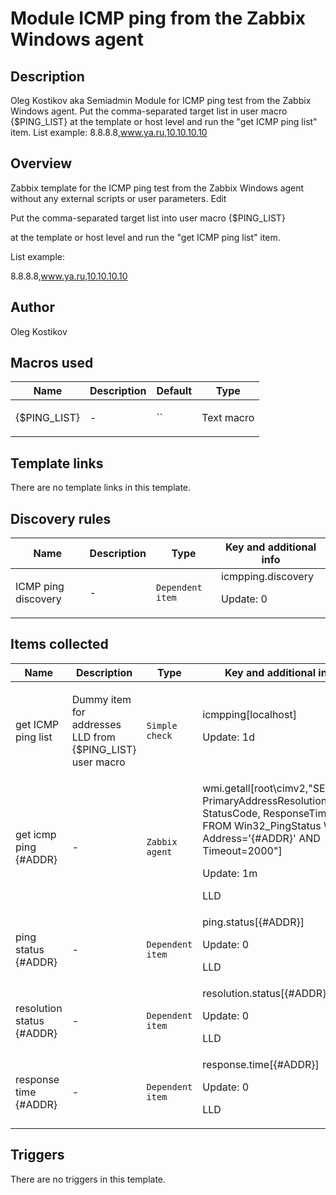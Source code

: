 # Module ICMP ping from the Zabbix Windows agent

## Description

Oleg Kostikov aka Semiadmin Module for ICMP ping test from the Zabbix Windows agent. Put the comma-separated target list in user macro {$PING_LIST} at the template or host level and run the "get ICMP ping list" item. List example: 8.8.8.8,www.ya.ru,10.10.10.10

## Overview

 


 


 


 


 


 


 





Zabbix template for the ICMP ping test from the Zabbix Windows agent without any external scripts or user parameters.
Edit


 



 


 


 


 Put the comma-separated target list into user macro {$PING\_LIST}


at the template or host level and run the "get ICMP ping list" item.


List example:


8.8.8.8,www.ya.ru,10.10.10.10



## Author

Oleg Kostikov

## Macros used

|Name|Description|Default|Type|
|----|-----------|-------|----|
|{$PING_LIST}|<p>-</p>|``|Text macro|
## Template links

There are no template links in this template.

## Discovery rules

|Name|Description|Type|Key and additional info|
|----|-----------|----|----|
|ICMP ping discovery|<p>-</p>|`Dependent item`|icmpping.discovery<p>Update: 0</p>|
## Items collected

|Name|Description|Type|Key and additional info|
|----|-----------|----|----|
|get ICMP ping list|<p>Dummy item for addresses LLD from {$PING_LIST} user macro</p>|`Simple check`|icmpping[localhost]<p>Update: 1d</p>|
|get icmp ping {#ADDR}|<p>-</p>|`Zabbix agent`|wmi.getall[root\cimv2,"SELECT PrimaryAddressResolutionStatus, StatusCode, ResponseTime FROM Win32_PingStatus WHERE Address='{#ADDR}' AND Timeout=2000"]<p>Update: 1m</p><p>LLD</p>|
|ping status {#ADDR}|<p>-</p>|`Dependent item`|ping.status[{#ADDR}]<p>Update: 0</p><p>LLD</p>|
|resolution status {#ADDR}|<p>-</p>|`Dependent item`|resolution.status[{#ADDR}]<p>Update: 0</p><p>LLD</p>|
|response time {#ADDR}|<p>-</p>|`Dependent item`|response.time[{#ADDR}]<p>Update: 0</p><p>LLD</p>|
## Triggers

There are no triggers in this template.

